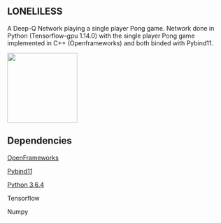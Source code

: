 <h2>LONELILESS</h2>
<p id="yui_3_17_2_1_1569711346218_14531" class="">A Deep-Q Network playing a single player Pong game. Network done in Python (Tensorflow-gpu 1.14.0) with the single player Pong game implemented in C++ (Openframeworks) and both binded with Pybind11.</p>
<p class=""><img src="https://static1.squarespace.com/static/5d8c1173d980a856238b719f/t/5d8d36e5b01e692e31e2e6d0/1569535752308/Hnet-image+%281%29.gif?format=300w" alt="" width="160" height="160" /></p>
<h2>Dependencies</h2>
<p><a href="https://openframeworks.cc/" target="_blank" rel="noopener">OpenFrameworks</a></p>
<p><a href="https://github.com/pybind/pybind11" target="_blank" rel="noopener">Pybind11</a></p>
<p><a href="https://www.python.org/downloads/release/python-364/" target="_blank" rel="noopener">Python 3.6.4</a></p>
<p>Tensorflow</p>
<p>Numpy</p>
